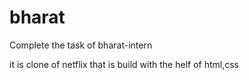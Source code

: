 # bharat
Complete the task of bharat-intern 

it is clone of netflix that is build with the helf of html,css
